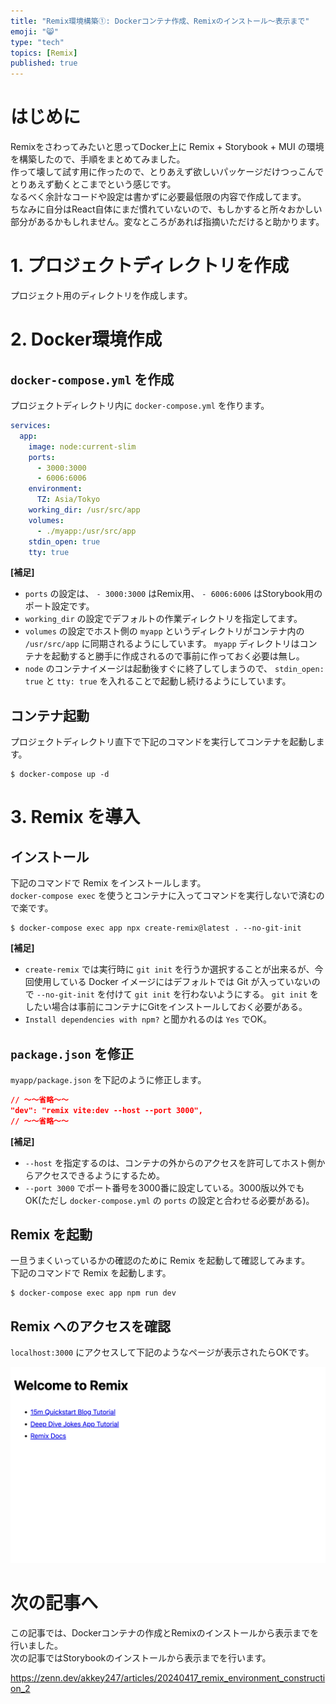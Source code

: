 ```yaml
---
title: "Remix環境構築①: Dockerコンテナ作成、Remixのインストール～表示まで"
emoji: "😸"
type: "tech"
topics: [Remix]
published: true
---
```


# はじめに

Remixをさわってみたいと思ってDocker上に Remix + Storybook + MUI の環境を構築したので、手順をまとめてみました。  
作って壊して試す用に作ったので、とりあえず欲しいパッケージだけつっこんでとりあえず動くとこまでという感じです。  
なるべく余計なコードや設定は書かずに必要最低限の内容で作成してます。  
ちなみに自分はReact自体にまだ慣れていないので、もしかすると所々おかしい部分があるかもしれません。変なところがあれば指摘いただけると助かります。  

# 1. プロジェクトディレクトリを作成

プロジェクト用のディレクトリを作成します。  

# 2. Docker環境作成

## `docker-compose.yml` を作成

プロジェクトディレクトリ内に `docker-compose.yml` を作ります。  

```yaml:docker-compose.yml
services:
  app:
    image: node:current-slim
    ports:
      - 3000:3000
      - 6006:6006
    environment:
      TZ: Asia/Tokyo
    working_dir: /usr/src/app
    volumes:
      - ./myapp:/usr/src/app
    stdin_open: true
    tty: true
```

__[補足]__  
- `ports` の設定は、 `- 3000:3000` はRemix用、 `- 6006:6006` はStorybook用のポート設定です。
- `working_dir` の設定でデフォルトの作業ディレクトリを指定してます。
- `volumes` の設定でホスト側の `myapp` というディレクトリがコンテナ内の `/usr/src/app` に同期されるようにしています。 `myapp` ディレクトリはコンテナを起動すると勝手に作成されるので事前に作っておく必要は無し。
- `node` のコンテナイメージは起動後すぐに終了してしまうので、 `stdin_open: true` と `tty: true` を入れることで起動し続けるようにしています。

## コンテナ起動

プロジェクトディレクトリ直下で下記のコマンドを実行してコンテナを起動します。  

```
$ docker-compose up -d
```

# 3. Remix を導入

## インストール

下記のコマンドで Remix をインストールします。  
`docker-compose exec` を使うとコンテナに入ってコマンドを実行しないで済むので楽です。  

```
$ docker-compose exec app npx create-remix@latest . --no-git-init
```

__[補足]__  
- `create-remix` では実行時に `git init` を行うか選択することが出来るが、今回使用している Docker イメージにはデフォルトでは Git が入っていないので `--no-git-init` を付けて `git init` を行わないようにする。 `git init` をしたい場合は事前にコンテナにGitをインストールしておく必要がある。
- `Install dependencies with npm?` と聞かれるのは `Yes` でOK。

## `package.json` を修正

`myapp/package.json` を下記のように修正します。  

```json:package.json
// 〜〜省略〜〜
"dev": "remix vite:dev --host --port 3000",
// 〜〜省略〜〜
```

__[補足]__
- `--host` を指定するのは、コンテナの外からのアクセスを許可してホスト側からアクセスできるようにするため。
- `--port 3000` でポート番号を3000番に設定している。3000版以外でもOK(ただし `docker-compose.yml` の `ports` の設定と合わせる必要がある)。

## Remix を起動

一旦うまくいっているかの確認のために Remix を起動して確認してみます。  
下記のコマンドで Remix を起動します。  

```
$ docker-compose exec app npm run dev
```

## Remix へのアクセスを確認

`localhost:3000` にアクセスして下記のようなページが表示されたらOKです。  

![](/images/20240417_remix_environment_construction_1__image1.png)

# 次の記事へ

この記事では、Dockerコンテナの作成とRemixのインストールから表示までを行いました。  
次の記事ではStorybookのインストールから表示までを行います。  

https://zenn.dev/akkey247/articles/20240417_remix_environment_construction_2